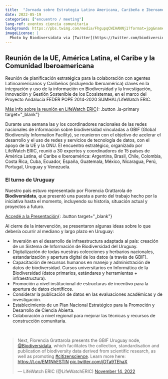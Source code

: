 ```yaml
---
title:  "Jornada sobre Estrategia Latino Americana, Caribeña e Iberoamericana para la Información de Biodiversidad"
date: 2022-05-19
categories: ["encuentro / meeting"]
lang-ref: eventos ciencia comunitaria
background: https://pbs.twimg.com/media/FhgupqCWIAANNj1?format=jpg&name=large
imageLicense: |
  Photo by Biodiversidata via [Twitter](https://twitter.com/biodiversidata/status/1592073767140065280/photo/1)
---
```


## Reunión de la UE, América Latina, el Caribe y la Comunidad Iberoamericana

Reunión de planificación estratégica para la colaboración con agentes Latinoamericanos y Caribeños (incluyendo Iberoamérica) claves en la integración y uso de la información en Biodiversidad y la Investigación, Innovación y Gestión Sostenible de los Ecosistemas, en el marco del Proyecto Andalucía FEDER POPE 2014-2020 SUMHAL/LifeWatch ERIC.

[Más info sobre la reunión en LifeWatch ERIC](https://www.lifewatch.eu/2022/11/14/eu-latin-american-caribbean-ibero-american-strategy-on-sustainable-ecosystem-management/){: .button .is-primary target="_blank"}

Durante una semana las y los coordinadores nacionales de las redes nacionales de información sobre biodiversidad vinculadas a GBIF (Global Biodiversity Information Facility), se reunieron con el objetivo de acelerar el desarrollo y el uso de redes y servicios de tecnología de datos, con el apoyo de la UE y la ONU. El encuentro estratégico, organizado por LifeWatch ERIC, reunió a 30 expertos y coordinadores de 15 países de América Latina, el Caribe e Iberoamérica: Argentina, Brasil, Chile, Colombia, Costa Rica, Cuba, Ecuador, España, Guatemala, México, Nicaragua, Perú, Portugal, Uruguay y Venezuela.

### El turno de Uruguay

Nuestro país estuvo representado por Florencia Grattarola de **Biodiversidata**, que presentó una puesta a punto del trabajo hecho por la iniciativa hasta el momento, incluyendo su historia, situación actual y proyectos a futuro.

[Accedé a la Presentación](/assets/pdf/Biodiversidata_SevillaNov2022.pdf){: .button target="_blank"}

Al cierre de la intervención, se presentaron algunas ideas sobre lo que debería ocurrir al mediano y largo plazo en Uruguay:

- Inversión en el desarrollo de infraestructura adaptada al país: creación de un Sistema de Información de Biodiversidad del Uruguay.  
- Digitalización de todas nuestras colecciones y herbarios nacionales, estandarización y apertura digital de los datos (a través de GBIF).  
- Capacitación de recursos humanos en manejo y administración de datos de biodiversidad. Cursos universitarios en Informática de la Biodiversidad (datos primarios, estándares y herramientas + infraestructura).  
- Promoción a nivel institucional de estructuras de incentivo para la apertura de datos científicos.  
- Considerar la publicación de datos en las evaluaciones académicas y de investigación.  
- Establecimiento de un Plan Nacional Estratégico para la Promoción y Desarrollo de Ciencia Abierta.  
- Colaboración a nivel regional para mejorar las técnicas y recursos de construcción comunitaria.  

<br>

<blockquote class="twitter-tweet"><p lang="en" dir="ltr">Next, Florencia Grattarola presents the GBIF Uruguay node, <a href="https://twitter.com/biodiversidata?ref_src=twsrc%5Etfw">@Biodiversidata</a>, which facilitates the collection, standardisation and publication of biodiversity data derived from scientific research, as well as promoting <a href="https://twitter.com/hashtag/citizenscience?src=hash&amp;ref_src=twsrc%5Etfw">#citizenscience</a>. Learn more here: <a href="https://t.co/EM1NhESTlN">https://t.co/EM1NhESTlN</a> <a href="https://t.co/jDTa9TEhaX">pic.twitter.com/jDTa9TEhaX</a></p>&mdash; LifeWatch ERIC (@LifeWatchERIC) <a href="https://twitter.com/LifeWatchERIC/status/1592157758010318853?ref_src=twsrc%5Etfw">November 14, 2022</a></blockquote> <script async src="https://platform.twitter.com/widgets.js" charset="utf-8"></script>  
